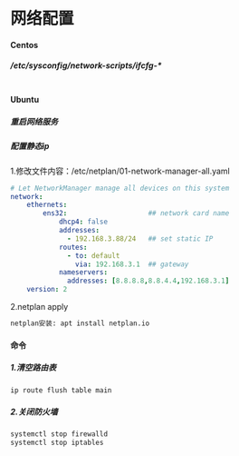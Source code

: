 网络配置
=


#### Centos
##### /etc/sysconfig/network-scripts/ifcfg-*
```conf
```

#### Ubuntu
##### 重启网络服务


##### 配置静态ip
1.修改文件内容：/etc/netplan/01-network-manager-all.yaml
```yaml
# Let NetworkManager manage all devices on this system
network:
    ethernets:
        ens32:                    ## network card name
            dhcp4: false
            addresses:
              - 192.168.3.88/24   ## set static IP
            routes:
              - to: default
                via: 192.168.3.1  ## gateway
            nameservers:
              addresses: [8.8.8.8,8.8.4.4,192.168.3.1]
    version: 2
```
2.netplan apply
```bash
netplan安装: apt install netplan.io
```

#### 命令
##### 1.清空路由表
```bash
ip route flush table main
```

##### 2.关闭防火墙
```bash
systemctl stop firewalld
systemctl stop iptables
```
